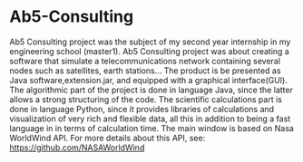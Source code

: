 # Ab5-Consulting
Ab5 Consulting project was the subject of my second year internship in my engineering school (master1).
Ab5 Consulting project was about creating a software that simulate a telecommunications network containing
several nodes such as satellites, earth stations... 
The product is be presented as Java software,extension.jar, and equipped with a graphical interface(GUI).
The algorithmic part of the project is done in language Java, since the latter allows a strong structuring of the code.
The scientific calculations part is done in language Python, since it provides libraries of calculations and
visualization of very rich and flexible data, all this in addition to being a fast language in in terms of calculation time.
The main window is based on Nasa WorldWind API. For more details about this API, see: https://github.com/NASAWorldWind

